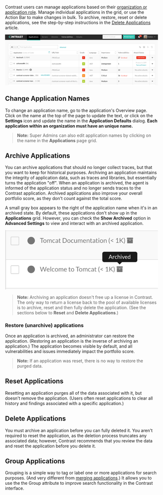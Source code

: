 <!--
title: "Managing Applications"
description: "Overview of the core operations for an application from the action bar."
tags: "user ui application manage archiving restoring resetting deleting"
-->

Contrast users can manage applications based on their [organization or application role](admin-manageorgsroleperm.html#roles). Manage individual applications in the grid, or use the Action Bar to make changes in bulk. To archive, restore, reset or delete applications, see the step-by-step instructions in the [Delete Applications](user-appsmanage.html#delete) article.  

<a href="assets/images/Applications-page.png" rel="lightbox" title="Applications page"><img class="thumbnail" src="assets/images/Applications-page.png"/></a>

## Change Application Names 

To change an application name, go to the application's Overview page. Click on the name at the top of the page to update the text, or click on the **Settings** icon and update the name in the **Application Defaults** dialog. **Each application within an organization must have an unique name.** 

> **Note:** Super Admins can also edit application names by clicking on the name in the **Applications** page grid. 

## Archive Applications

You can archive applications that should no longer collect traces, but that you want to keep for historical purposes. Archiving an application maintains the integrity of application data, such as traces and libraries, but essentially turns the application "off". When an application is archived, the agent is informed of the application status and no longer sends traces to the Contrast application. Archived applications also improve your overall portfolio score, as they don't count against the total score. 

A small gray box appears to the right of the application name when it's in an archived state. By default, these applications don't show up in the **Applications** grid. However, you can check the **Show Archived** option in **Advanced Settings** to view and interact with an archived application.

<a href="assets/images/Archived_App.png" rel="lightbox" title="Example Archived Application"><img class="thumbnail" src="assets/images/Archived_App.png"/></a>

> **Note:** Archiving an application doesn't free up a license in Contrast. The only way to return a license back to the pool of available licenses is to archive, reset and then fully delete the application. (See the sections below to **Reset** and **Delete Applications**.)

### Restore (unarchive) applications 

Once an application is archived, an administrator can restore the application. (Restoring an application is the inverse of archiving an application.) The application becomes visible by default, and all vulnerabilities and issues immediately impact the portfolio score.

> **Note:** If an application was reset, there is no way to restore the purged data. 

## Reset Applications

Resetting an application purges all of the data associated with it, but doesn't remove the application. (Users often reset applications to clear all history and findings associated with a specific application.)

## Delete Applications 

You must archive an application before you can fully deleted it. You aren't required to reset the application, as the deletion process truncates any associated data; however, Contrast recommends that you review the data and reset the application before you delete it. 

## Group Applications

Grouping is a simple way to tag or label one or more applications for search purposes. (And very different from [merging applications](user-appsmanage.html#merge).) It allows you to use the the Group attribute to improve search functionality in the Contrast interface.


